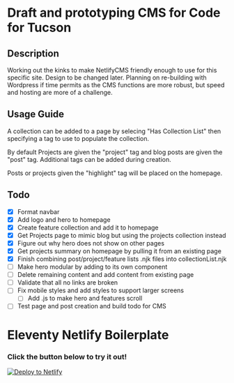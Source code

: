 # Draft and prototyping CMS for Code for Tucson
## Description

Working out the kinks to make NetlifyCMS friendly enough to use for this specific site. Design to be changed later.
Planning on re-building with Wordpress if time permits as the CMS functions are more robust, but speed and hosting are more of a challenge.

## Usage Guide
A collection can be added to a page by selecing "Has Collection List" then specifying a tag to use to populate the collection.

By default Projects are given the "project" tag and blog posts are given the "post" tag. Additional tags can be added during creation.

Posts or projects given the "highlight" tag will be placed on the homepage.

## Todo
- [x] Format navbar
- [x] Add logo and hero to homepage
- [x] Create feature collection and add it to homepage
- [x] Get Projects page to mimic blog but using the projects collection instead
- [x] Figure out why hero does not show on other pages
- [x] Get projects summary on homepage by pulling it from an existing page
- [x] Finish combining post/project/feature lists .njk files into collectionList.njk
- [ ] Make hero modular by adding to its own component
- [ ] Delete remaining content and add content from existing page
- [ ] Validate that all no links are broken
- [ ] Fix mobile styles and add styles to support larger screens
    - [ ] Add .js to make hero and features scroll
- [ ] Test page and post creation and build todo for CMS

# Eleventy Netlify Boilerplate

### Click the button below to try it out!

[![Deploy to Netlify](https://www.netlify.com/img/deploy/button.svg)](https://app.netlify.com/start/deploy?repository=https://github.com/danurbanowicz/eleventy-netlify-boilerplate&stack=cms)
